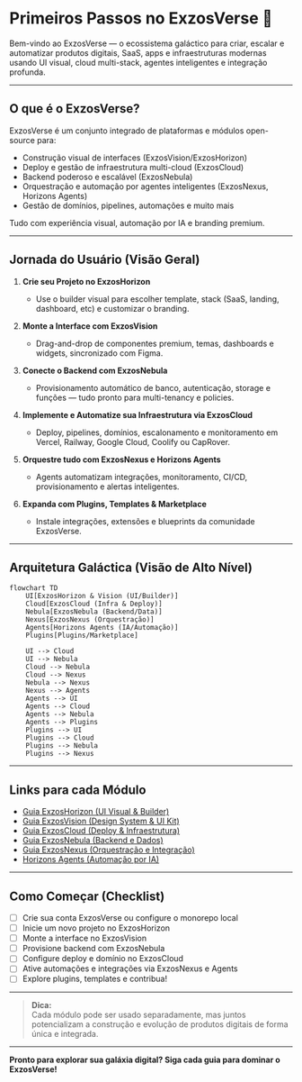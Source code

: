 # Primeiros Passos no ExzosVerse 🚀

Bem-vindo ao ExzosVerse — o ecossistema galáctico para criar, escalar e automatizar produtos digitais, SaaS, apps e infraestruturas modernas usando UI visual, cloud multi-stack, agentes inteligentes e integração profunda.

---

## O que é o ExzosVerse?

ExzosVerse é um conjunto integrado de plataformas e módulos open-source para:

- Construção visual de interfaces (ExzosVision/ExzosHorizon)
- Deploy e gestão de infraestrutura multi-cloud (ExzosCloud)
- Backend poderoso e escalável (ExzosNebula)
- Orquestração e automação por agentes inteligentes (ExzosNexus, Horizons Agents)
- Gestão de domínios, pipelines, automações e muito mais

Tudo com experiência visual, automação por IA e branding premium.

---

## Jornada do Usuário (Visão Geral)

1. **Crie seu Projeto no ExzosHorizon**
   - Use o builder visual para escolher template, stack (SaaS, landing, dashboard, etc) e customizar o branding.

2. **Monte a Interface com ExzosVision**
   - Drag-and-drop de componentes premium, temas, dashboards e widgets, sincronizado com Figma.

3. **Conecte o Backend com ExzosNebula**
   - Provisionamento automático de banco, autenticação, storage e funções — tudo pronto para multi-tenancy e policies.

4. **Implemente e Automatize sua Infraestrutura via ExzosCloud**
   - Deploy, pipelines, domínios, escalonamento e monitoramento em Vercel, Railway, Google Cloud, Coolify ou CapRover.

5. **Orquestre tudo com ExzosNexus e Horizons Agents**
   - Agents automatizam integrações, monitoramento, CI/CD, provisionamento e alertas inteligentes.

6. **Expanda com Plugins, Templates & Marketplace**
   - Instale integrações, extensões e blueprints da comunidade ExzosVerse.

---

## Arquitetura Galáctica (Visão de Alto Nível)

```mermaid
flowchart TD
    UI[ExzosHorizon & Vision (UI/Builder)]
    Cloud[ExzosCloud (Infra & Deploy)]
    Nebula[ExzosNebula (Backend/Data)]
    Nexus[ExzosNexus (Orquestração)]
    Agents[Horizons Agents (IA/Automação)]
    Plugins[Plugins/Marketplace]

    UI --> Cloud
    UI --> Nebula
    Cloud --> Nebula
    Cloud --> Nexus
    Nebula --> Nexus
    Nexus --> Agents
    Agents --> UI
    Agents --> Cloud
    Agents --> Nebula
    Agents --> Plugins
    Plugins --> UI
    Plugins --> Cloud
    Plugins --> Nebula
    Plugins --> Nexus
```

---

## Links para cada Módulo

- [Guia ExzosHorizon (UI Visual & Builder)](./GUIDE_EXZOSHORIZON_INTEGRATION.md)
- [Guia ExzosVision (Design System & UI Kit)](./GUIDE_EXZOSVISION.md)
- [Guia ExzosCloud (Deploy & Infraestrutura)](./GUIDE_EXZOSCLOUD.md)
- [Guia ExzosNebula (Backend e Dados)](./GUIDE_EXZOSNEBULA_INTEGRATION.md)
- [Guia ExzosNexus (Orquestração e Integração)](./GUIDE_EXZOSNEXUS_INTEGRATION.md)
- [Horizons Agents (Automação por IA)](./HORIZONS_AGENT_COMMANDS.md)

---

## Como Começar (Checklist)

- [ ] Crie sua conta ExzosVerse ou configure o monorepo local
- [ ] Inicie um novo projeto no ExzosHorizon
- [ ] Monte a interface no ExzosVision
- [ ] Provisione backend com ExzosNebula
- [ ] Configure deploy e domínio no ExzosCloud
- [ ] Ative automações e integrações via ExzosNexus e Agents
- [ ] Explore plugins, templates e contribua!

---

> **Dica:**  
Cada módulo pode ser usado separadamente, mas juntos potencializam a construção e evolução de produtos digitais de forma única e integrada.

---

**Pronto para explorar sua galáxia digital? Siga cada guia para dominar o ExzosVerse!**